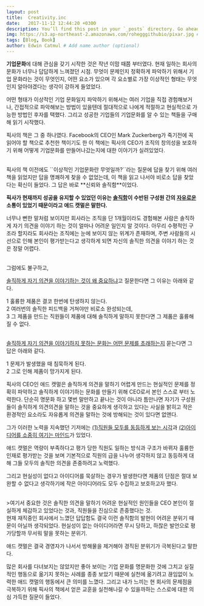 ```yaml
---
layout: post
title:  Creativity.inc
date:   2017-11-12 12:44:20 +0300
description: You’ll find this post in your `_posts` directory. Go ahead and edit it and re-build the site to see your changes. # Add post description (optional)
img: https://s3.ap-northeast-2.amazonaws.com/rohegggithubio/pixar.jpg # Add image post (optional)
tags: [Blog, Book]
author: Edwin Catmul # Add name author (optional)
---
```


**기업문화**에 대해 관심을 갖기 시작한 것은 작년 이맘 때쯤 부터였다. 현재 일하는 회사의 문화가 너무나 답답하게 느껴졌던 시점. 무엇이 문제인지 정확하게 파악하기 위해서 기업 문화라는 것이 무엇인지, 어떤 요소가 있으며 각 요소별로 가장 이상적인 형태는 무엇인지 알아야겠다는 생각이 강하게 들었었다.

어떤 형태가 이상적인 기업 문화일지 파악하기 위해서는  여러 기업을 직접 경험해보거나, 간접적으로 파악해보는 방법이 있을텐데 절대적으로 나에게 적절하고 현실적으로 가능한  방법인 후자를 택했다. 그리고 성공한 기업들의 기업문화를 알 수 있는 책들을 구매해 읽기 시작했다.

픽사의 책은 그 중 하나였다. Facebook의 CEO인 Mark Zuckerberg가 죽기전에 꼭 읽어야 할 책으로 추천한 책이기도 한 이 책에는 픽사의 CEO가 조직의 창의성을 보호하기 위해 어떻게 기업문화를 만들어나갔는지에 대한 이야기가 실려있었다.

<br>
픽사의 책 이전에도 ``이상적인 기업문화란 무엇일까?``라는 질문에 답을 찾기 위해 여러 책을 읽었지만 답을 명쾌하게 찾을 수 없었는데, 이 책을 읽고 나서야 비로소 답을 찾았다는 확신이 들었다. 그 답은 바로 **신뢰와 솔직함**이었다.

**픽사가 현재까지 성공을 유지할 수 있었던 이유는  <u>솔직함</u>이 수반된 구성원 간의 <u>자유로운</u> 소통이 있었기 때문이라고 애드 캣멀은 말한다.**

너무나 뻔한 말처럼 보이지만 회사라는 조직을 단 1개월이라도 경험해본 사람은 솔직하게 자기 의견을 이야기 하는 것이 얼마나 어려운 일인지 알 것이다. 아무리 수평적인 구조라 할지라도 회사라는 조직에는 눈에 보이지 않는 위계가 존재하며, 주변 사람들의 시선으로 인해 본인이 평가받는다고 생각하게 되면 자신의 솔직한 의견을 이야기 하는 것은 정말 어렵다.

<br>
그럼에도 불구하고,

<u>솔직하게 자기 의견을 이야기하는 것이 왜 중요하냐</u>고 질문한다면 그 이유는 아래와 같다.

1 훌륭한 제품은 결코 한번에 탄생하지 않는다. <br>
2 여러번의 솔직한 피드백을 거쳐야만 비로소 완성되는데,<br>
3 그 제품을 만드는 직원들이 제품에 대해 솔직하게 말하지 못한다면 그 제품은 훌륭해질 수 없다.

<br>
<u>솔직하게 자기 의견을 이야기하지 못하는 문화는 어떤 문제를 초래하는지</u> 묻는다면 그 답은 아래와 같다.

1 문제가 발생했을 때 침묵하게 된다. <br>
2 그로 인해 제품이 망가지게 된다.

픽사의 CEO인 애드 캣멀은 솔직하게 의견을 말하기 어렵게 만드는 현실적인 문제를 정확히 파악하고 솔직하게 이야기하는 문화를 만들기 위해 CEO로서  본인 스스로 부터 노력한다. 단순히 명문화 하고 몇번 말만하고 끝나는 것이 아니라 틈만나면  자기가 구성원들이 솔직하게 의견의견을 말하는 것을 중요하게 생각하고 있다는 사실을 밝히고 작은 환경적인 요소라도 자유롭게 의견을 말하는 것에 방해되는 것이 있다면 없앤다.

그가  이러한 노력을 지속했던 기저에는 <u>(1)직원들 모두를 동등하게 보는 시각</u>과 <u>(2)아이디어를 소중히 여기는 마인드</u>가 있었다.

애드 캣멀은 역량이 부족하다고 평가 당한 직원도 일하는 방식과 구조가 바뀌자 훌륭한 인재로 평가받는 것을 보며 기본적으로 직원의 급을 나누어 생각하지 않고 동등하게 대해 그들 모두의 솔직한 의견을 존중하려고 노력했다.

그리고 현실성이 없다고 아이디어를 묵살하는 경우가 발생한다면 제품의 단점은 절대 보완할 수 없다고 생각하기에 작은 아이디어라도 모두 수집하고 보호하고자 했다.

<br>
>여기서 중요한 것은 솔직한 의견을 말하기 어려운 현실적인 원인들을 CEO 본인이 절실하게 체감하고 있었다는 것과, 직원들을 진심으로 존중했다는 것.

<br>
현재 재직중인 회사에서 느꼈던 답답함도 결국 이런 솔직함의 발현이 어려운 분위기 때문이 아닐까 생각되었다. 현실성이 없는 아이디어라면 무시 당하고, 하찮은 발언으로 평가당할까 무서워 말을 못하는 분위기.

애드 캣멀은 결국 경영자가 나서서 방해물을 제거해야 경직된 분위기가 극복된다고 말한다.

많은 회사를 다녀보지는 않았지만 좋아 보이는 기업 문화를 명문화한 것에 그치고 실질적인 행동으로 옮기지 못하는 사례를 종종 보았기 때문에 실천에 옮기려고 끊임없이 노력한 애드 캣멀의 행동에서 큰 의미를 느꼈다. 그리고 내가 느끼는 현 회사의 문제점을 극복하기 위해 픽사의 책에서 얻은 교훈을 실천해나갈 수 있을까하는 스스로에 대한 의심 가득한 질문이 들었다.
